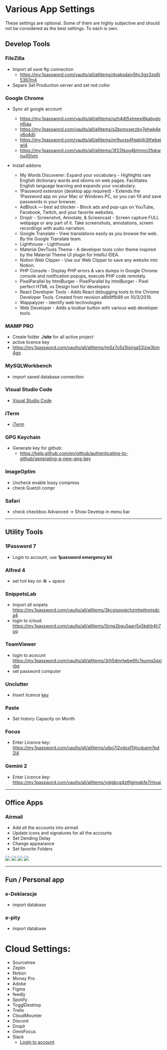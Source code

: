 # Various App Settings

These settings are optional. Some of them are highly subjective and should not be considered as the best settings. To each is own.

## Develop Tools

### FileZilla

- Import all save ftp connection
  - https://my.1password.com/vaults/all/allitems/dvaksdajv5hc3gz3zp6j5367m4
- Separe Set Production server and set red collor

### Google Chrome

- Sync all google account
  - https://my.1password.com/vaults/all/allitems/ozh4dt5xlreexi6kabvdon6jau
  - https://my.1password.com/vaults/all/allitems/s2bxmxxerzby7ehwk4ey6o4dii
  - https://my.1password.com/vaults/all/allitems/nrlfuvxs4fgabjih3tfwbejwl4
  - https://my.1password.com/vaults/all/allitems/3f22tkog4bhmnn2fpkwnu45lvm

- Install addons
  - My Words Discoverer: Expand your vocabulary - Highlights rare English dictionary words and idioms on web pages. Facilitates English language learning and expands your vocabulary.
  - 1Password extension (desktop app required) - Extends the 1Password app on your Mac or Windows PC, so you can fill and save passwords in your browser.
  - AdBlock — best ad blocker - Block ads and pop-ups on YouTube, Facebook, Twitch, and your favorite websites.
  - Droplr - Screenshot, Annotate, & Screencast - Screen capture FULL webpage or any part of it. Take screenshots, annotations, screen recordings with audio narration.
  - Google Translate - View translations easily as you browse the web. By the Google Translate team.
  - Lighthouse - Lighthouse
  - Material DevTools Theme - A developer tools color theme inspired by the Material Theme UI plugin for IntelliJ IDEA.
  - Notion Web Clipper - Use our Web Clipper to save any website into Notion.
  - PHP Console - Display PHP errors & vars dumps in Google Chrome console and notification popups, execute PHP code remotely.
  - PixelParallel by htmlBurger - PixelParallel by htmlBurger - Pixel perfect HTML vs Design tool for developers
  - React Developer Tools - Adds React debugging tools to the Chrome Developer Tools. Created from revision a8b8ffb89 on 10/3/2019.
  - Wappalyzer - Identify web technologies
  - Web Developer - Adds a toolbar button with various web developer tools.

### MAMP PRO

- Create folder **./site** for all active project
- active licence key
- https://my.1password.com/vaults/all/allitems/jm5z7o5z5lsirga52lzw3bm4gq

### MySQLWorkbench

- import saved database connection
  <!-- TODO create export file -->

### Visual Studio Code

- [Visual Studio Code](../VisualStudioCode/README.md)

### iTerm

- [iTerm](../iTerm/README.md)

### GPG Keychain

- Generate key for github:
  - https://help.github.com/en/github/authenticating-to-github/generating-a-new-gpg-key

### ImageOptim

- Uncheck enable lossy compress
- check Guetzli compr

### Safari

- check checkbox Advanced -> Show Develop in menu bar

---

## Utility Tools

### 1Password 7

- Login to account, use **1password emergency kit**

### Alfred 4

- set hot key on ⌘ + space

### SnippetsLab

- Import all snipets
  https://my.1password.com/vaults/all/allitems/3kcsjsqoqjchzmhpltnnjsdca4
- login to icloud
  https://my.1password.com/vaults/all/allitems/5irne2bgu5aarj5x5kdrb4h7oq

### TeamViewer

- login to acocunt
  https://my.1password.com/vaults/all/allitems/3rh5dmrlwbe6fc7eumq2qxjrbe
- set password computer

### Unclutter

- Insert licence [key](https://my.1password.com/vaults/all/allitems/omdpfc23mdkfciump7b3riv37q)

### Paste

- Set history Capacity on Month

### Focus

- Enter Licence key:
  https://my.1password.com/vaults/all/allitems/uibo7j2ydosf5jhcduem7pd2l4

### Gemini 2

- Enter Licence key:
  https://my.1password.com/vaults/all/allitems/yglgbcg4ztflgjmqbfe7rhjvai

---

## Office Apps

### Airmail

- Add all the accounts into airmail
- Update icons and signatures for all the accounts
- Set Dending Delay
- Change appearance
- Set favorite Folders

![](assets/Airmail.png)
![](assets/Airmail-1.png)
![](assets/Airmail-2.png)
![](assets/Airmail-3.png)

---

## Fun / Personal app

### e-Deklaracje

- import database

### e-pity

- import database

# Cloud Settings:

- Sourcetree
- Zeplin
- Notion
- Money Pro
- Adobe
- Figma
- feedly
- Spotify
- TogglDesktop
- Trello
- CloudMounter
- Discord
- Droplr
- OmniFocus
- Slack
  - [Login to account](../Login/README.md)
